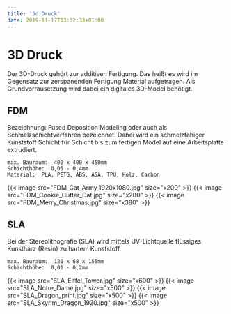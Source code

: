 ```yaml
---
title: '3d Druck'
date: 2019-11-17T13:32:33+01:00
---
```


# 3D Druck

Der 3D-Druck gehört zur additiven Fertigung. Das heißt es wird im Gegensatz zur zerspanenden Fertigung Material aufgetragen. Als Grundvorrausetzung wird dabei ein digitales 3D-Model benötigt.

## FDM

Bezeichnung: Fused Deposition Modeling oder auch als Schmelzschichtverfahren bezeichnet.
Dabei wird ein schmelzfähiger Kunststoff Schicht für Schicht bis zum fertigen Model auf eine Arbeitsplatte extrudiert.

    max. Bauraum:  400 x 400 x 450mm
    Schichthöhe:  0,05 - 0,4mm
    Material:  PLA, PETG, ABS, ASA, TPU, Holz, Carbon

<div class="flex flex-wrap justify-center items-center w-full max-w-xl mx-auto mt-6">
    {{< image src="FDM_Cat_Army_1920x1080.jpg" size="x200" >}}
    {{< image src="FDM_Cookie_Cutter_Cat.jpg" size="x200" >}}
    {{< image src="FDM_Merry_Christmas.jpg" size="x380" >}}
</div>

## SLA

Bei der Stereolithografie (SLA) wird mittels UV-Lichtquelle flüssiges Kunstharz (Resin) zu hartem Kunststoff.

    max. Bauraum:  120 x 68 x 155mm
    Schichthöhe:  0,01 - 0,2mm
    
<div class="flex flex-wrap justify-center items-center w-full max-w-xl mx-auto mt-6">
    {{< image src="SLA_Eiffel_Tower.jpg" size="x600" >}}
    {{< image src="SLA_Notre_Dame.jpg" size="x500" >}}
    {{< image src="SLA_Dragon_print.jpg" size="x500" >}}
    {{< image src="SLA_Skyrim_Dragon_1920.jpg" size="x500" >}}
</div>
